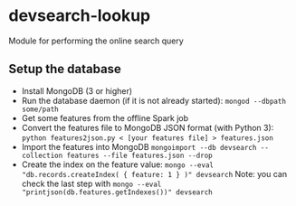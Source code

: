 # devsearch-lookup
Module for performing the online search query

## Setup the database
* Install MongoDB (3 or higher)
* Run the database daemon (if it is not already started): `mongod --dbpath some/path`
* Get some features from the offline Spark job
* Convert the features file to MongoDB JSON format (with Python 3): `python features2json.py < [your features file] > features.json`
* Import the features into MongoDB `mongoimport --db devsearch --collection features --file features.json --drop`
* Create the index on the feature value: `mongo --eval "db.records.createIndex( { feature: 1 } )" devsearch`
Note: you can check the last step with `mongo --eval "printjson(db.features.getIndexes())" devsearch`
